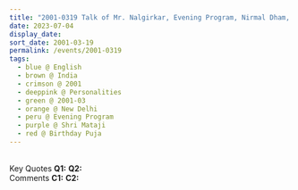 ```yaml
---
title: "2001-0319 Talk of Mr. Nalgirkar, Evening Program, Nirmal Dham, Behind BSF Camp Chhawala, New Delhi, India"
date: 2023-07-04
display_date: 
sort_date: 2001-03-19
permalink: /events/2001-0319
tags:
  - blue @ English
  - brown @ India
  - crimson @ 2001
  - deeppink @ Personalities
  - green @ 2001-03 
  - orange @ New Delhi
  - peru @ Evening Program
  - purple @ Shri Mataji 
  - red @ Birthday Puja
---
```


<br>

<wave-list>
  <list-title color="DarkSeaGreen" width="55">Key Quotes</list-title>
  <list-item color="BlanchedAlmond" width="280"><b>Q1:</b> <i></i></list-item>
  <list-item color="Lavender" width="280"><b>Q2:</b> <i></i></list-item>
</wave-list>

<br>

<wave-list>
  <list-title color="DarkSeaGreen" width="55">Comments</list-title>
  <list-item color="BlanchedAlmond" width="280"><b>C1:</b> <i></i></list-item>
  <list-item color="Lavender" width="280"><b>C2:</b> <i></i></list-item>
</wave-list>